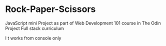 # Rock-Paper-Scissors
JavaScript mini Project as part of Web Development 101 course in The Odin Project Full stack curriculum

I t works from console only
